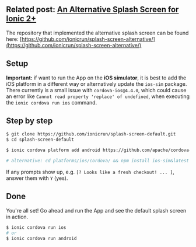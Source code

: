 ## Related post: [An Alternative Splash Screen for Ionic 2+](https://www.ionicrun.com/an-alternative-splash-screen-for-ionic-2/)

The repository that implemented the alternative splash screen can be found here: [https://github.com/ionicrun/splash-screen-alternative/](https://github.com/ionicrun/splash-screen-alternative/)

## Setup

__Important:__ if want to run the App on the __iOS simulator__, it is best to add the iOS platform in a different way or alternatively update the `ios-sim` package. There currently is a small issue with `cordova-ios@4.4.0`, which could cause an error like `Cannot read property 'replace' of undefined`, when executing the `ionic cordova run ios` command.

## Step by step

```bash
$ git clone https://github.com/ionicrun/splash-screen-default.git
$ cd splash-screen-default

$ ionic cordova platform add android https://github.com/apache/cordova-ios.git#4.4.0-ios-sim

# alternative: cd platforms/ios/cordova/ && npm install ios-sim&latest
```

If any prompts show up, e.g. `[? Looks like a fresh checkout! ... ]`, answer them with `Y` (yes). 

## Done

You're all set! Go ahead and run the App and see the default splash screen in action.

```bash
$ ionic cordova run ios
# or
$ ionic cordova run android
```